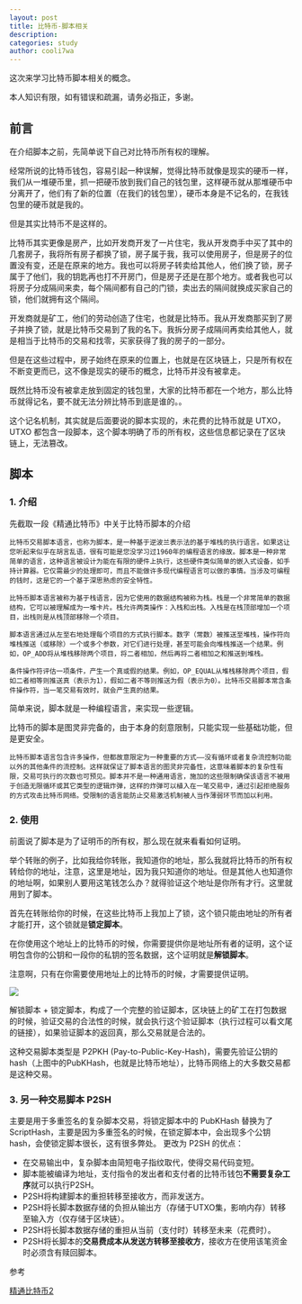 ```yaml
---
layout: post
title: 比特币-脚本相关
description:
categories: study
author: cooli7wa
---
```

这次来学习比特币脚本相关的概念。

本人知识有限，如有错误和疏漏，请务必指正，多谢。


## 前言

在介绍脚本之前，先简单说下自己对比特币所有权的理解。

经常所说的比特币钱包，容易引起一种误解，觉得比特币就像是现实的硬币一样，我们从一堆硬币里，抓一把硬币放到我们自己的钱包里，这样硬币就从那堆硬币中分离开了，他们有了新的位置（在我们的钱包里），硬币本身是不记名的，在我钱包里的硬币就是我的。

但是其实比特币不是这样的。

比特币其实更像是房产，比如开发商开发了一片住宅，我从开发商手中买了其中的几套房子，我将所有房子都换了锁，房子属于我，我可以使用房子，但是房子的位置没有变，还是在原来的地方。我也可以将房子转卖给其他人，他们换了锁，房子属于了他们，我的钥匙再也打不开房门，但是房子还是在那个地方。或者我也可以将房子分成隔间来卖，每个隔间都有自己的门锁，卖出去的隔间就换成买家自己的锁，他们就拥有这个隔间。

开发商就是矿工，他们的劳动创造了住宅，也就是比特币。我从开发商那买到了房子并换了锁，就是比特币交易到了我的名下。我拆分房子成隔间再卖给其他人，就是相当于比特币的交易和找零，买家获得了我的房子的一部分。

但是在这些过程中，房子始终在原来的位置上，也就是在区块链上，只是所有权在不断变更而已，这不像是现实的硬币的概念，比特币并没有被拿走。

既然比特币没有被拿走放到固定的钱包里，大家的比特币都在一个地方，那么比特币就得记名，要不就无法分辨比特币到底是谁的。。

这个记名机制，其实就是后面要说的脚本实现的，未花费的比特币就是 UTXO， UTXO 都包含一段脚本，这个脚本明确了币的所有权，这些信息都记录在了区块链上，无法篡改。



## 脚本

### 1. 介绍

先截取一段《精通比特币》中关于比特币脚本的介绍

```
比特币交易脚本语言，也称为脚本，是一种基于逆波兰表示法的基于堆栈的执行语言。如果这让您听起来似乎在胡言乱语，很有可能是您没学习过1960年的编程语言的缘故。脚本是一种非常简单的语言，这种语言被设计为能在有限的硬件上执行，这些硬件类似简单的嵌入式设备，如手持计算器。它仅需最少的处理即可，而且不能做许多现代编程语言可以做的事情。当涉及可编程的钱时，这是它的一个基于深思熟虑的安全特性。

比特币脚本语言被称为基于栈语言，因为它使用的数据结构被称为栈。栈是一个非常简单的数据结构，它可以被理解成为一堆卡片。栈允许两类操作：入栈和出栈。入栈是在栈顶部增加一个项目，出栈则是从栈顶部移除一个项目。

脚本语言通过从左至右地处理每个项目的方式执行脚本。数字（常数）被推送至堆栈，操作符向堆栈推送（或移除）一个或多个参数，对它们进行处理，甚至可能会向堆栈推送一个结果。例如，OP_ADD将从堆栈移除两个项目，将二者相加，然后再将二者相加之和推送到堆栈。

条件操作符评估一项条件，产生一个真或假的结果。例如，OP_EQUAL从堆栈移除两个项目，假如二者相等则推送真（表示为1），假如二者不等则推送为假（表示为0）。比特币交易脚本常含条件操作符，当一笔交易有效时，就会产生真的结果。
```

简单来说，脚本就是一种编程语言，来实现一些逻辑。

比特币的脚本是图灵非完备的，由于本身的刻意限制，只能实现一些基础功能，但是更安全。

```
比特币脚本语言包含许多操作，但都故意限定为一种重要的方式——没有循环或者复杂流控制功能以外的其他条件的流控制。这样就保证了脚本语言的图灵非完备性，这意味着脚本的复杂性有限，交易可执行的次数也可预见。脚本并不是一种通用语言，施加的这些限制确保该语言不被用于创造无限循环或其它类型的逻辑炸弹，这样的炸弹可以植入在一笔交易中，通过引起拒绝服务的方式攻击比特币网络。受限制的语言能防止交易激活机制被人当作薄弱环节而加以利用。
```

### 2. 使用

前面说了脚本是为了证明币的所有权，那么现在就来看看如何证明。

举个转账的例子，比如我给你转账，我知道你的地址，那么我就将比特币的所有权转给你的地址，注意，这里是地址，因为我只知道你的地址。但是其他人也知道你的地址啊，如果别人要用这笔钱怎么办？就得验证这个地址是你所有才行。这里就用到了脚本。

首先在转账给你的时候，在这些比特币上我加上了锁，这个锁只能由地址的所有者才能打开，这个锁就是**锁定脚本**。

在你使用这个地址上的比特币的时候，你需要提供你是地址所有者的证明，这个证明包含你的公钥和一段你的私钥的签名数据，这个证明就是**解锁脚本**。

注意啊，只有在你需要使用地址上的比特币的时候，才需要提供证明。

![]({{site.baseurl}}/images/md/script_0.png)

解锁脚本 + 锁定脚本，构成了一个完整的验证脚本，区块链上的矿工在打包数据的时候，验证交易的合法性的时候，就会执行这个验证脚本（执行过程可以看文尾的链接），如果验证脚本的返回真，那么交易就是合法的。

这种交易脚本类型是 P2PKH (Pay-to-Public-Key-Hash)，需要先验证公钥的 hash（上图中的PubKHash，也就是比特币地址），比特币网络上的大多数交易都是这种交易。



### 3. 另一种交易脚本 P2SH

主要是用于多重签名的复杂脚本交易，将锁定脚本中的 PubKHash 替换为了 ScriptHash，主要是因为多重签名的时候，在锁定脚本中，会出现多个公钥 hash，会使锁定脚本很长，这有很多弊处。
更改为 P2SH 的优点：

- 在交易输出中，复杂脚本由简短电子指纹取代，使得交易代码变短。
- 脚本能被编译为地址，支付指令的发出者和支付者的比特币钱包**不需要复杂工序**就可以执行P2SH。
- P2SH将构建脚本的重担转移至接收方，而非发送方。
- P2SH将长脚本数据存储的负担从输出方（存储于UTXO集，影响内存）转移至输入方（仅存储于区块链）。
- P2SH将长脚本数据存储的重担从当前（支付时）转移至未来（花费时）。
- P2SH将长脚本的**交易费成本从发送方转移至接收方**，接收方在使用该笔资金时必须含有赎回脚本。



参考

[精通比特币2](http://book.8btc.com/books/6/masterbitcoin2cn/_book/ch07.html)<script type="text/javascript" src="https://cdn.mathjax.org/mathjax/latest/MathJax.js?config=default"></script>
